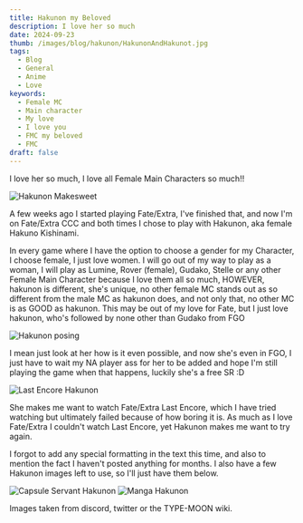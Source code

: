 ```yaml
---
title: Hakunon my Beloved
description: I love her so much
date: 2024-09-23
thumb: /images/blog/hakunon/HakunonAndHakunot.jpg
tags:
  - Blog
  - General
  - Anime
  - Love
keywords:
  - Female MC
  - Main character
  - My love
  - I love you
  - FMC my beloved
  - FMC
draft: false
---
```


I love her so much, I love all Female Main Characters so much!!

![Hakunon Makesweet](/images/blog/hakunon/Hakunon.gif)

A few weeks ago I started playing Fate/Extra, I've finished that, and now I'm on Fate/⁠Extra CCC and both times I chose to play with Hakunon, aka female Hakuno Kishinami.

In every game where I have the option to choose a gender for my Character, I choose female, I just love women. I will go out of my way to play as a woman, I will play as Lumine, Rover (female), Gudako, Stelle or any other Female Main Character because I love them all so much, HOWEVER, hakunon is different, she's unique, no other female MC stands out as so different from the male MC as hakunon does, and not only that, no other MC is as GOOD as hakunon. This may be out of my love for Fate, but I just love hakunon, who's followed by none other than Gudako from FGO

![Hakunon posing](/images/blog/hakunon/HakunonPose.jpg)

I mean just look at her how is it even possible, and now she's even in FGO, I just have to wait my NA player ass for her to be added and hope I'm still playing the game when that happens, luckily she's a free SR :D

![Last Encore Hakunon](/images/blog/hakunon/HakunonLastEncore.png)

She makes me want to watch Fate/Extra Last Encore, which I have tried watching but ultimately failed because of how boring it is. As much as I love Fate/Extra I couldn't watch Last Encore, yet Hakunon makes me want to try again.

I forgot to add any special formatting in the text this time, and also to mention the fact I haven't posted anything for months. I also have a few Hakunon images left to use, so I'll just have them below.

![Capsule Servant Hakunon](/images/blog/hakunon/HakunoFCapsule.png)
![Manga Hakunon](/images/blog/hakunon/Hakunon_Chibichuki.png)

Images taken from discord, twitter or the TYPE-MOON wiki.

